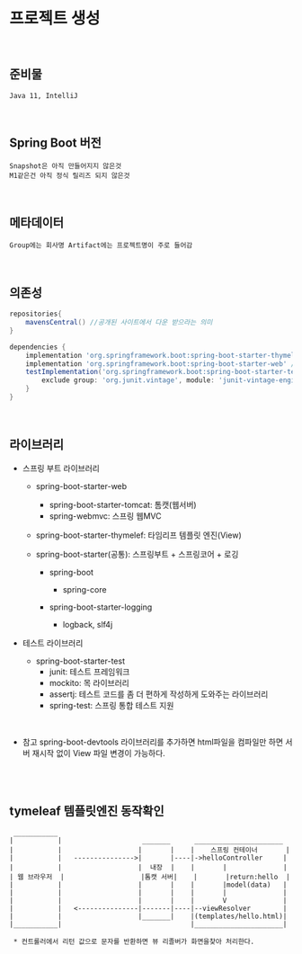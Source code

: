 # 프로젝트 생성
<br>

## 준비물
```
Java 11, IntelliJ
```
<br>


## Spring Boot 버전
```
Snapshot은 아직 만들어지지 않은것
M1같은건 아직 정식 릴리즈 되지 않은것
```
<br>

## 메타데이터

```                                                 
Group에는 회사명 Artifact에는 프로젝트명이 주로 들어감
```
<br>

## 의존성
```gradle
repositories{
    mavensCentral() //공개된 사이트에서 다운 받으라는 의미
}

dependencies {
    implementation 'org.springframework.boot:spring-boot-starter-thymeleaf' //Thymeleaf 의존성
    implementation 'org.springframework.boot:spring-boot-starter-web' //SpringWeb
    testImplementation('org.springframework.boot:spring-boot-starter-test'){
        exclude group: 'org.junit.vintage', module: 'junit-vintage-engine'
    }
}
```

<br>

## 라이브러리

- 스프링 부트 라이브러리
     - spring-boot-starter-web
        - spring-boot-starter-tomcat: 톰캣(웹서버)
        - spring-webmvc: 스프링 웹MVC
    
    - spring-boot-starter-thymelef: 타임리프 템플릿 엔진(View)
    - spring-boot-starter(공통): 스프링부트 + 스프링코어 + 로깅
        - spring-boot
            - spring-core
        
        - spring-boot-starter-logging
            - logback, slf4j

- 테스트 라이브러리
    - spring-boot-starter-test
        - junit: 테스트 프레임워크
        - mockito: 목 라이브러리
        - assertj: 테스트 코드를 좀 더 편하게 작성하게 도와주는 라이브러리
        - spring-test: 스프링 통합 테스트 지원

<br>        

- 참고 spring-boot-devtools 라이브러리를 추가하면 html파일을 컴파일만 하면 서버 재시작 없이 View 파일 변경이 가능하다.
<br>
<br>

## tymeleaf 템플릿엔진 동작확인

```
 ___________
|           |                    _______      ______________________
|           |                   |       |    |    스프링 컨테이너       |
|           |   --------------->|       |----|->helloController     |
|           |                   |  내장  |    |       |              |
| 웹 브라우저  |                   |톰캣 서버|    |       |return:hello  |   
|           |                   |       |    |       |model(data)   |
|           |                   |       |    |       |              |
|           |                   |       |    |       V              |
|           |   <---------------|-------|----|--viewResolver        |
|           |                   |_______|    |(templates/hello.html)|
|___________|                                |______________________|

 * 컨트롤러에서 리턴 값으로 문자를 반환하면 뷰 리졸버가 화면을찾아 처리한다.

```
<br>

